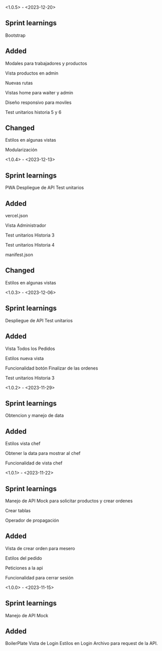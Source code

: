 <1.0.5> - <2023-12-20>


## Sprint learnings

Bootstrap

## Added

Modales para trabajadores y productos

Vista productos en admin 

Nuevas rutas 

Vistas home para waiter y admin

Diseño responsivo para moviles

Test unitarios historia 5 y 6

## Changed

Estilos en algunas vistas

Modularización


<1.0.4> - <2023-12-13>


## Sprint learnings

PWA
Despliegue de API
Test unitarios

## Added

vercel.json

Vista Administrador

Test unitarios Historia 3

Test unitarios Historia 4

manifest.json

## Changed

Estilos en algunas vistas


<1.0.3> - <2023-12-06>


## Sprint learnings

Despliegue de API
Test unitarios

## Added

Vista Todos los Pedidos

Estilos nueva vista 

Funcionalidad botón Finalizar de las ordenes

Test unitarios Historia 3


<1.0.2> - <2023-11-29>


## Sprint learnings

Obtencion y manejo de data

## Added

Estilos vista chef

Obtener la data para mostrar al chef 

Funcionalidad de vista chef


<1.0.1> - <2023-11-22>


## Sprint learnings
Manejo de API Mock para solicitar productos y crear ordenes

Crear tablas 

Operador de propagación


## Added
Vista de crear orden para mesero

Estilos del pedido

Peticiones a la api

Funcionalidad para cerrar sesión 


<1.0.0> - <2023-11-15>


## Sprint learnings
Manejo de API Mock


## Added
BoilerPlate
Vista de Login
Estilos en Login
Archivo para request de la API.

